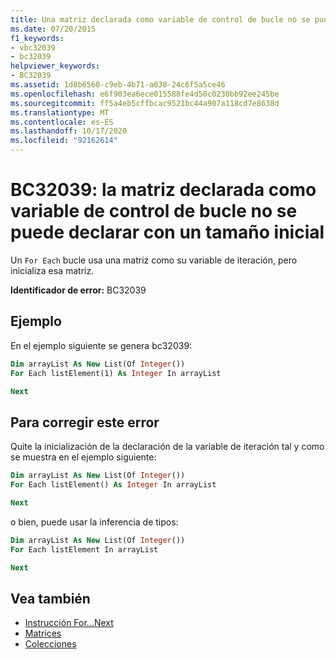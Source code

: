 ```yaml
---
title: Una matriz declarada como variable de control de bucle no se puede declarar con un tamaño inicial
ms.date: 07/20/2015
f1_keywords:
- vbc32039
- bc32039
helpviewer_keywords:
- BC32039
ms.assetid: 1d8b6560-c9eb-4b71-a038-24c6f5a5ce46
ms.openlocfilehash: e6f903ea6ece015588fe4d50c0230bb92ee245be
ms.sourcegitcommit: ff5a4eb5cffbcac9521bc44a907a118cd7e8638d
ms.translationtype: MT
ms.contentlocale: es-ES
ms.lasthandoff: 10/17/2020
ms.locfileid: "92162614"
---
```

# <a name="bc32039-array-declared-as-for-loop-control-variable-cannot-be-declared-with-an-initial-size"></a>BC32039: la matriz declarada como variable de control de bucle no se puede declarar con un tamaño inicial

Un `For Each` bucle usa una matriz como su variable de iteración, pero inicializa esa matriz.

**Identificador de error:** BC32039

## <a name="example"></a>Ejemplo

En el ejemplo siguiente se genera bc32039:

```vb
Dim arrayList As New List(Of Integer())
For Each listElement(1) As Integer In arrayList

Next
```

## <a name="to-correct-this-error"></a>Para corregir este error

Quite la inicialización de la declaración de la variable de iteración tal y como se muestra en el ejemplo siguiente:

```vb
Dim arrayList As New List(Of Integer())
For Each listElement() As Integer In arrayList

Next
```

o bien, puede usar la inferencia de tipos:

```vb
Dim arrayList As New List(Of Integer())
For Each listElement In arrayList

Next
```

## <a name="see-also"></a>Vea también

- [Instrucción For...Next](../statements/for-next-statement.md)
- [Matrices](../../programming-guide/language-features/arrays/index.md)
- [Colecciones](../../../standard/collections/index.md)
